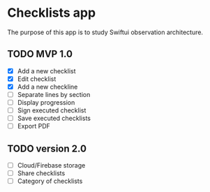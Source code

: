 #  Checklists app

The purpose of this app is to study Swiftui observation architecture. 

## TODO MVP 1.0

- [x] Add a new checklist
- [x] Edit checklist
- [x] Add a new checkline
- [ ] Separate lines by section
- [ ] Display progression
- [ ] Sign executed checklist
- [ ] Save executed checklists
- [ ] Export PDF

## TODO version 2.0

- [ ] Cloud/Firebase storage
- [ ] Share checklists
- [ ] Category of checklists
